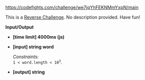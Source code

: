 https://codefights.com/challenge/we7jqYhFEKNMmYxpN/main
<p>This is a <a href="keyword://reverse-challenge">Reverse Challenge</a>. No description provided. Have fun!</p>
<p><strong>Input/Output</strong></p>
<ul>
<li><strong>[time limit] 4000ms (js)</strong></li>
</ul>
<ul>
<li>
<p><strong>[input] string word</strong></p>
<p><em>Constraints:</em><br>
<code>1 &lt; word.length &lt; 10<sup>3</sup></code>.</p>
</li>
<li>
<p><strong>[output] string</strong></p>
</li>
</ul>
